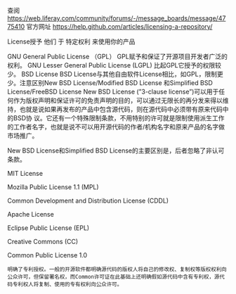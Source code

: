 查阅
	https://web.liferay.com/community/forums/-/message_boards/message/4775410
官方网址
	https://help.github.com/articles/licensing-a-repository/

License授予 他们 于 特定权利 来使用你的产品

GNU General Public License （GPL）
	GPL赋予和保证了开源项目开发者广泛的权利。
GNU Lesser General Public License (LGPL)
	比起GPL它授予的权限较少。
BSD License
	BSD License与其他自由软件License相比，如GPL，限制更少。注意区别New BSD License/Modified BSD License 和Simplified BSD License/FreeBSD License
	New BSD License (”3-clause license”)可以用于任何作为版权声明和保证许可的免责声明的目的，可以通过无限长的再分发来得以维持，也就是说如果再发布的产品中包含源代码，则在源代码中必须带有原来代码中的BSD协 议。它还有一个特殊限制条款，不用特别的许可就是限制使用派生工作的工作者名字，也就是说不可以用开源代码的作者/机构名字和原来产品的名字做市场推广。

New BSD License和Simplified BSD License的主要区别是，后者忽略了非认可条款。

MIT License

Mozilla Public License 1.1 (MPL)

Common Development and Distribution License (CDDL)

Apache License

Eclipse Public License (EPL)

Creative Commons (CC)

Common Public License 1.0

	明确了专利授权。一般的开源软件都明确源代码的版权人将自己的修改权、复制权等版权权利向公众许可，但保留署名权，而Common许可证在此基础上还明确假如源代码中含有专利权，源代码专利权人将复制、使用的专有权利向公众许可。


